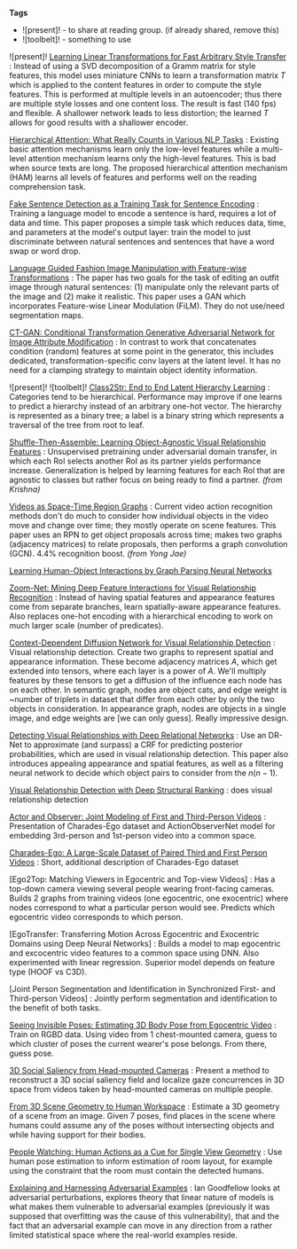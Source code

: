 **Tags**
- ![present]! - to share at reading group. (if already shared, remove this)
- ![toolbelt]! - something to use

![present]! [Learning Linear Transformations for Fast Arbitrary Style Transfer](https://arxiv.org/pdf/1808.04537.pdf)
: Instead of using a SVD decomposition of a Gramm matrix for style features, this model uses miniature CNNs to learn a transformation matrix $T$ which is applied to the content features in order to compute the style features. This is performed at multiple levels in an autoencoder; thus there are multiple style losses and one content loss. The result is fast (140 fps) and flexible. A shallower network leads to less distortion; the learned $T$ allows for good results with a shallower encoder.

[Hierarchical Attention: What Really Counts in Various NLP Tasks](https://arxiv.org/pdf/1808.03728.pdf)
: Existing basic attention mechanisms learn only the low-level features while a multi-level attention mechanism learns only the high-level features. This is bad when source texts are long. The proposed hierarchical attention mechanism (HAM) learns all levels of features and performs well on the reading comprehension task.

[Fake Sentence Detection as a Training Task for Sentence Encoding](https://arxiv.org/pdf/1808.03840.pdf)
: Training a language model to encode a sentence is hard, requires a lot of data and time. This paper proposes a simple task which reduces data, time, and parameters at the model's output layer: train the model to just discriminate between natural sentences and sentences that have a word swap or word drop.

[Language Guided Fashion Image Manipulation with Feature-wise Transformations](https://arxiv.org/pdf/1808.04000.pdf)
: The paper has two goals for the task of editing an outfit image through natural sentences: (1) manipulate only the relevant parts of the image and (2) make it realistic. This paper uses a GAN which incorporates Feature-wise Linear Modulation (FiLM). They do not use/need segmentation maps.

[CT-GAN: Conditional Transformation Generative Adversarial Network for Image Attribute Modification](https://arxiv.org/pdf/1807.04812.pdf)
: In contrast to work that concatenates condition (random) features at some point in the generator, this includes dedicated, transformation-specific conv layers at the latent level. It has no need for a clamping strategy to maintain object identity information.

![present]! ![toolbelt]! [Class2Str: End to End Latent Hierarchy Learning](https://arxiv.org/pdf/1808.06675.pdf)
: Categories tend to be hierarchical. Performance may improve if one learns to predict a hierarchy instead of an arbitrary one-hot vector. The hierarchy is represented as a binary tree; a label is a binary string which represents a traversal of the tree from root to leaf.

[Shuffle-Then-Assemble: Learning Object-Agnostic Visual Relationship Features](https://arxiv.org/pdf/1808.00171.pdf)
: Unsupervised pretraining under adversarial domain transfer, in which each RoI selects another RoI as its partner yields performance increase. Generalization is helped by learning features for each RoI that are agnostic to classes but rather focus on being ready to find a partner. *(from Krishna)*

[Videos as Space-Time Region Graphs]([https://arxiv.org/abs/1806.01810](https://arxiv.org/abs/1806.01810))
: Current video action recognition methods don't do much to consider how individual objects in the video move and change over time; they mostly operate on scene features. This paper uses an RPN to get object proposals across time; makes two graphs (adjacency matrices) to relate proposals, then performs a graph convolution (GCN). 4.4% recognition boost. *(from Yong Jae)*

[Learning Human-Object Interactions by Graph Parsing Neural Networks](https://arxiv.org/pdf/1808.07962.pdf)


[Zoom-Net: Mining Deep Feature Interactions for Visual Relationship Recognition](https://arxiv.org/pdf/1807.04979.pdf)
: Instead of having spatial features and appearance features come from separate branches, learn spatially-aware appearance features. Also replaces one-hot encoding with a hierarchical encoding to work on much larger scale (number of predicates).

[Context-Dependent Diffusion Network for Visual Relationship Detection](https://arxiv.org/abs/1809.06213)
: Visual relationship detection. Create two graphs to represent spatial and appearance information. These become adjacency matrices $A$, which get extended into tensors, where each layer is a power of $A$. We'll multiply features by these tensors to get a diffusion of the influence each node has on each other. In semantic graph, nodes are object cats, and edge weight is ~number of triplets in dataset that differ from each other by only the two objects in consideration. In appearance graph, nodes are objects in a single image, and edge weights are [we can only guess]. Really impressive design.

[Detecting Visual Relationships with Deep Relational Networks](http://openaccess.thecvf.com/content_cvpr_2017/papers/Dai_Detecting_Visual_Relationships_CVPR_2017_paper.pdf)
: Use an DR-Net to approximate (and surpass) a CRF for predicting posterior probabilities, which are used in visual relationship detection. This paper also introduces appealing appearance and spatial features, as well as a filtering neural network to decide which object pairs to consider from the $n(n-1)$.

[Visual Relationship Detection with Deep Structural Ranking](http://vipl.ict.ac.cn/uploadfile/upload/2018030615400539.pdf)
: does visual relationship detection

[Actor and Observer: Joint Modeling of First and Third-Person Videos](https://arxiv.org/abs/1804.09627)
: Presentation of Charades-Ego dataset and ActionObserverNet model for embedding 3rd-person and 1st-person video into a common space.

[Charades-Ego: A Large-Scale Dataset of Paired Third and First Person Videos](https://arxiv.org/pdf/1804.09626.pdf)
: Short, additional description of Charades-Ego dataset

[Ego2Top: Matching Viewers in Egocentric and Top-view Videos]
: Has a top-down camera viewing several people wearing front-facing cameras. Builds 2 graphs from training videos (one egocentric, one exocentric) where nodes correspond to what a particular person would see. Predicts which egocentric video corresponds to which person.

[EgoTransfer: Transferring Motion Across Egocentric and Exocentric Domains using Deep Neural Networks]
: Builds a model to map egocentric and excocentric video features to a common space using DNN. Also experimented with linear regression. Superior model depends on feature type (HOOF vs C3D).

[Joint Person Segmentation and Identification in Synchronized First- and Third-person Videos]
: Jointly perform segmentation and identification to the benefit of both tasks.

[Seeing Invisible Poses: Estimating 3D Body Pose from Egocentric Video](http://www.cs.utexas.edu/~grauman/papers/ego-pose-cvpr2017.pdf)
: Train on RGBD data. Using video from 1 chest-mounted camera, guess to which cluster of poses the current wearer's pose belongs. From there, guess pose.

[3D Social Saliency from Head-mounted Cameras](http://www.cs.cmu.edu/~hyunsoop/nips/NIPS12.pdf)
: Present a method to reconstruct a 3D social saliency field and localize gaze concurrences in 3D space from videos taken by head-mounted cameras on multiple people.

[From 3D Scene Geometry to Human Workspace](http://www.cs.cmu.edu/~abhinavg/affordances/)
: Estimate a 3D geometry of a scene from an image. Given 7 poses, find places in the scene where humans could assume any of the poses without intersecting objects and while having support for their bodies.

[People Watching: Human Actions as a Cue for Single View Geometry](https://arxiv.org/pdf/1411.4958.pdf)
: Use human pose estimation to inform estimation of room layout, for example using the constraint that the room must contain the detected humans.

[Explaining and Harnessing Adversarial Examples](https://arxiv.org/pdf/1412.6572.pdf)
: Ian Goodfellow looks at adversarial perturbations, explores theory that linear nature of models is what makes them vulnerable to adversarial examples (previously it was supposed that overfitting was the cause of this vulnerability), that and the fact that an adversarial example can move in any direction from a rather limited statistical space where the real-world examples reside.

<!--stackedit_data:
eyJoaXN0b3J5IjpbNTIyNDg0NDgzLC0xNTkyNzU4MzA1LC05Nj
M1NzkxNTQsMjIzOTc0NDQyLC01Njc0NTQwMTQsMjEzOTkxNTQ3
MywtMTU5OTc0MDE2OCwtNzQ2ODg2NjMxLDExNDI4OTEwMzEsMT
I1MjYyODEyNCwtMTYzOTAxODM3Nl19
-->